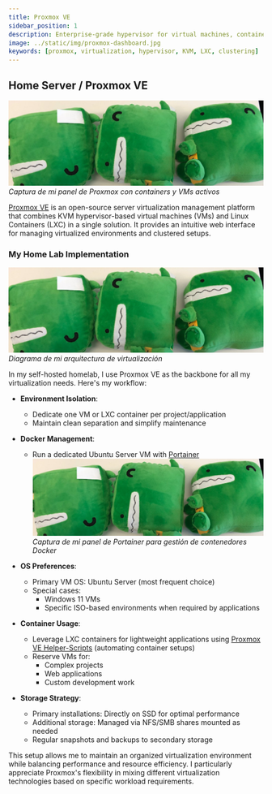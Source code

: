 ```yaml
---
title: Proxmox VE
sidebar_position: 1
description: Enterprise-grade hypervisor for virtual machines, containers, and network management powering my home infrastructure
image: ../static/img/proxmox-dashboard.jpg
keywords: [proxmox, virtualization, hypervisor, KVM, LXC, clustering]
---
```

## Home Server / Proxmox VE
![Proxmox Dashboard](./attachments/proxmox-dashboard.png)
*Captura de mi panel de Proxmox con containers y VMs activos*

[Proxmox VE](https://pve.proxmox.com/wiki/Main_Page) is an open-source server virtualization management platform that combines KVM hypervisor-based virtual machines (VMs) and Linux Containers (LXC) in a single solution. It provides an intuitive web interface for managing virtualized environments and clustered setups.

### My Home Lab Implementation

![Home Lab Architecture](./attachments/homelab-architecture.png)
*Diagrama de mi arquitectura de virtualización*

In my self-hosted homelab, I use Proxmox VE as the backbone for all my virtualization needs. Here's my workflow:

- **Environment Isolation**:  
  - Dedicate one VM or LXC container per project/application  
  - Maintain clean separation and simplify maintenance  

- **Docker Management**:  
  - Run a dedicated Ubuntu Server VM with [Portainer](https://www.portainer.io/)  
  ![Portainer Interface](./attachments/portainer.png)
  *Captura de mi panel de Portainer para gestión de contenedores Docker*

- **OS Preferences**:  
  - Primary VM OS: Ubuntu Server (most frequent choice)  
  - Special cases:  
    - Windows 11 VMs  
    - Specific ISO-based environments when required by applications  

- **Container Usage**:  
  - Leverage LXC containers for lightweight applications using [Proxmox VE Helper-Scripts](https://community-scripts.github.io/ProxmoxVE/scripts) (automating container setups)  
  - Reserve VMs for:  
    - Complex projects  
    - Web applications  
    - Custom development work  

- **Storage Strategy**:  
  - Primary installations: Directly on SSD for optimal performance  
  - Additional storage: Managed via NFS/SMB shares mounted as needed  
  - Regular snapshots and backups to secondary storage  

This setup allows me to maintain an organized virtualization environment while balancing performance and resource efficiency. I particularly appreciate Proxmox's flexibility in mixing different virtualization technologies based on specific workload requirements.